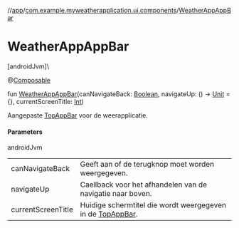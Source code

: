 //[app](../../index.md)/[com.example.myweatherapplication.ui.components](index.md)/[WeatherAppAppBar](-weather-app-app-bar.md)

# WeatherAppAppBar

[androidJvm]\

@[Composable](https://developer.android.com/reference/kotlin/androidx/compose/runtime/Composable.html)

fun [WeatherAppAppBar](-weather-app-app-bar.md)(canNavigateBack: [Boolean](https://kotlinlang.org/api/latest/jvm/stdlib/kotlin/-boolean/index.html), navigateUp: () -&gt; [Unit](https://kotlinlang.org/api/latest/jvm/stdlib/kotlin/-unit/index.html) = {}, currentScreenTitle: [Int](https://kotlinlang.org/api/latest/jvm/stdlib/kotlin/-int/index.html))

Aangepaste [TopAppBar](https://developer.android.com/reference/kotlin/androidx/compose/material3/package-summary.html) voor de weerapplicatie.

#### Parameters

androidJvm

| | |
|---|---|
| canNavigateBack | Geeft aan of de terugknop moet worden weergegeven. |
| navigateUp | Caellback voor het afhandelen van de navigatie naar boven. |
| currentScreenTitle | Huidige schermtitel die wordt weergegeven in de [TopAppBar](https://developer.android.com/reference/kotlin/androidx/compose/material3/package-summary.html). |
